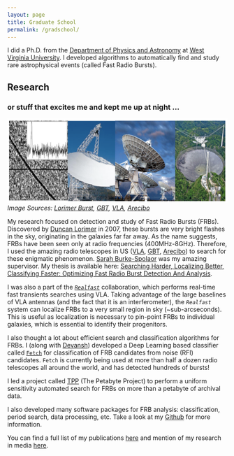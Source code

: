 ```yaml
---
layout: page
title: Graduate School
permalink: /gradschool/
---
```


I did a Ph.D. from the [Department of Physics and Astronomy](https://physics.wvu.edu/) at [West Virginia University](https://www.wvu.edu/). I developed algorithms to automatically find and study rare astrophysical events (called Fast Radio Bursts). 

## Research
### or stuff that excites me and kept me up at night ... 

![](/images/research.png)
_Image Sources: [Lorimer Burst](http://astronomy.swin.edu.au/cosmos/F/Fast+Radio+Bursts), [GBT](https://public.nrao.edu/telescopes/gbt/), [VLA](https://public.nrao.edu/telescopes/vla/), [Arecibo](https://en.wikipedia.org/wiki/Arecibo_Observatory)_

My research focused on detection and study of Fast Radio Bursts (FRBs). Discovered by [Duncan Lorimer](https://physics.wvu.edu/faculty-and-staff/faculty/duncan-lorimer) in 2007, these bursts are very bright flashes in the sky, originating in the galaxies far far away. As the name suggests, FRBs have been seen only at radio frequencies (400MHz-8GHz). Therefore, I used the amazing radio telescopes in US ([VLA](http://www.vla.nrao.edu/), [GBT](https://greenbankobservatory.org/science/telescopes/gbt/), [Arecibo](https://www.naic.edu/ao/new-landing)) to search for these enigmatic phenomenon. [Sarah Burke-Spolaor](https://sarahspolaor.faculty.wvu.edu/) was my amazing supervisor. My thesis is available here: [Searching Harder, Localizing Better, Classifying Faster: Optimizing Fast Radio Burst Detection And Analysis](https://researchrepository.wvu.edu/etd/10249/).

I was also a part of the [*`Realfast`*](http://realfast.io/) collaboration, which performs real-time fast transients searches using VLA. Taking advantage of the large baselines of VLA antennas (and the fact that it is an interferometer), the *`Realfast`* system can localize FRBs to a very small region in sky (~sub-arcseconds). This is useful as localization is necessary to pin-point FRBs to individual galaxies, which is essential to identify their progenitors. 

I also thought a lot about efficient search and classification algorithms for FRBs. I (along with [Devansh](https://www.linkedin.com/in/devanshkv)) developed a Deep Learning based classifier called [`Fetch`](https://github.com/devanshkv/fetch) for classification of FRB candidates from noise (RFI) candidates. `Fetch` is currently being used at more than half a dozen radio telescopes all around the world, and has detected hundreds of bursts!

I led a project called [TPP](https://github.com/thepetabyteproject) (The Petabyte Project) to perform a uniform sensitivity automated search for FRBs on more than a petabyte of archival data.

I also developed many software packages for FRB analysis: classification, period search, data processing, etc. Take a look at my [Github](https://github.com/KshitijAggarwal) for more information.  

You can find a full list of my publications [here](https://ui.adsabs.harvard.edu/public-libraries/yUUKwaFhRVu2DCvZ4A3HXg) and mention of my research in media [here](/media).


